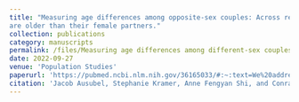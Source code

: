 ```yaml
---
title: "Measuring age differences among opposite-sex couples: Across religions and 130 countries, men
are older than their female partners."
collection: publications
category: manuscripts
permalink: /files/Measuring age differences among different-sex couples - description.pdf
date: 2022-09-27
venue: 'Population Studies'
paperurl: 'https://pubmed.ncbi.nlm.nih.gov/36165033/#:~:text=We%20address%20this%20gap%20in,their%20wives%20or%20cohabiting%20partners.'
citation: 'Jacob Ausubel, Stephanie Kramer, Anne Fengyan Shi, and Conrad Hackett. (2022). &quot;Measuring age differences among different-sex couples: Across religions and 130 countries, men are older than their female partners.&quot; <i>Population Studies</i>. 76(3): 465-476.'
---
```



